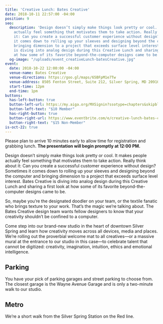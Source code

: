 ```yaml
---
title: 'Creative Lunch: Bates Creative'
date: 2018-10-11 22:57:00 -04:00
position: 9
seo:
  description: 'Design doesn’t simply make things look pretty or cool. It makes people
    actually feel something that motivates them to take action. Really think about
    it: Can you create a successful customer experience without design? Sometimes
    it comes down to rolling up your sleeves and designing beyond the computer and
    bringing dimension to a project that exceeds surface level interest. Bates Creative
    is diving into analog design during this Creative Lunch and sharing a first look
    at how some of its favorite beyond-the-computer designs came to be. '
  og-image: "/uploads/event_creativeLunch-batesCreative.jpg"
event:
  date: 2018-10-22 12:00:00 -04:00
  venue-name: Bates Creative
  venue-directions: https://goo.gl/maps/65BFpM1e7Tw
  venue-address: 8505 Fenton Street, Suite 212, Silver Spring, MD 20910
  start-time: 12pm
  end-time: 1pm
buttons:
  has-left-button: true
  button-left-url: https://my.aiga.org/MXSignin?ssotype=chapters&skipblacklist&returnurl=https%3A%2F%2Fdc.aiga.org%2F%3Fpost_type%3Dikit_event%26p%3D277913%26redirect_source%3Deventbrite_register
  button-left-text: "$10 Member"
  has-right-button: true
  button-right-url: https://www.eventbrite.com/e/creative-lunch-bates-creative-tickets-51321380631
  button-right-text: "$15 Non-Member"
is-oct-22: true
---
```


Please plan to arrive 10 minutes early to allow time for registration and grabbing lunch. **The presentation will begin promptly at 12:00 PM.**

Design doesn’t simply make things look pretty or cool. It makes people actually feel something that motivates them to take action. Really think about it: Can you create a successful customer experience without design? Sometimes it comes down to rolling up your sleeves and designing beyond the computer and bringing dimension to a project that exceeds surface level interest. Bates Creative is diving into analog design during this Creative Lunch and sharing a first look at how some of its favorite beyond-the-computer designs came to be. 

So, maybe you’re the designated doodler on your team, or the textile fanatic who brings texture to your work. That’s the magic we’re talking about. The Bates Creative design team wants fellow designers to know that your creativity shouldn’t be confined to a computer. 

Come step into our brand-new studio in the heart of downtown Silver Spring and learn how creativity moves across all devices, media and places. We’re rolling out the proverbial welcome mat to all creatives—or a massive mural at the entrance to our studio in this case—to celebrate talent that cannot be digitized: creativity, imagination, intuition, ethics and emotional intelligence.

## Parking
You have your pick of parking garages and street parking to choose from. The closest garage is the Wayne Avenue Garage and is only a two-minute walk to our studio.

## Metro
We’re a short walk from the Silver Spring Station on the Red line.
